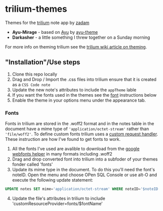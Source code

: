 # trilium-themes
Themes for the [trilium](https://github.com/zadam/trilium) note app by [zadam](https://github.com/zadam/trilium)

* __Ayu-Mirage__ - based on [Ayu](https://github.com/ayu-theme/ayu-colors) by [ayu-theme](https://github.com/ayu-theme)
* __Darkasher__ - a little something I threw together on a Sunday morning

For more info on theming trilium see the [trilium wiki article on theming](https://github.com/zadam/trilium/wiki/Themes).

## "Installation"/Use steps
1. Clone this repo locally
2. Drag and Drop / Import the .css files into trilium ensure that it is created as a `CSS Code note`
3. Update the new note's attributes to include the `appTheme` lable
4. If you want the fonts used in the themes see the [font](https://github.com/bncarey42/trilium-themes/blob/master/README.md#fonts) instructions below 
5. Enable the theme in your options menu under the appearance tab.

### Fonts
Fonts in trilium are stored in the .woff2 format and in the notes table in the document have a mime type of `'application/octet-stream'` rather than `'file/woff2'`. To define custom fonts trilium uses a [custom request handler](https://github.com/zadam/trilium/wiki/Custom-request-handler). These instruction are how I've found to get fonts to work.
1. All the fonts I've used are avalible to download from the [google webfonts helper](https://google-webfonts-helper.herokuapp.com/fonts) in many formats including .woff2 
2. Drag and drop converted font into trilium into a subfoder of your themes fonder called 'fonts'
3. Update its mime type in the document. To do this you'll need the font's noteID. Open the menu and choose OPen SQL Console or use alt-O and execute the following update statement:
```SQL
UPDATE notes SET mime='application/octet-stream' WHERE noteID='$noteID'; 
```
4. Update the file's attributes in trilium to include 'customResourceProvider=fonts/$fontName'
